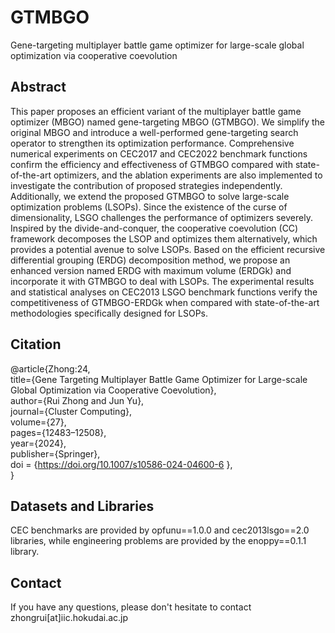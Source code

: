 # GTMBGO
Gene-targeting multiplayer battle game optimizer for large-scale global optimization via cooperative coevolution

## Abstract
This paper proposes an efficient variant of the multiplayer battle game optimizer (MBGO) named gene-targeting MBGO (GTMBGO). We simplify the original MBGO and introduce a well-performed gene-targeting search operator to strengthen its optimization performance. Comprehensive numerical experiments on CEC2017 and CEC2022 benchmark functions confirm the efficiency and effectiveness of GTMBGO compared with state-of-the-art optimizers, and the ablation experiments are also implemented to investigate the contribution of proposed strategies independently. Additionally, we extend the proposed GTMBGO to solve large-scale optimization problems (LSOPs). Since the existence of the curse of dimensionality, LSGO challenges the performance of optimizers severely. Inspired by the divide-and-conquer, the cooperative coevolution (CC) framework decomposes the LSOP and optimizes them alternatively, which provides a potential avenue to solve LSOPs. Based on the efficient recursive differential grouping (ERDG) decomposition method, we propose an enhanced version named ERDG with maximum volume (ERDGk) and incorporate it with GTMBGO to deal with LSOPs. The experimental results and statistical analyses on CEC2013 LSGO benchmark functions verify the competitiveness of GTMBGO-ERDGk when compared with state-of-the-art methodologies specifically designed for LSOPs.

## Citation
@article{Zhong:24,  
  title={Gene Targeting Multiplayer Battle Game Optimizer for Large-scale Global Optimization via Cooperative Coevolution},  
  author={Rui Zhong and Jun Yu},  
  journal={Cluster Computing},  
  volume={27},  
  pages={12483–12508},  
  year={2024},  
  publisher={Springer},  
  doi = {https://doi.org/10.1007/s10586-024-04600-6 },  
}

## Datasets and Libraries
CEC benchmarks are provided by opfunu==1.0.0 and cec2013lsgo==2.0 libraries, while engineering problems are provided by the enoppy==0.1.1 library.

## Contact
If you have any questions, please don't hesitate to contact zhongrui[at]iic.hokudai.ac.jp
